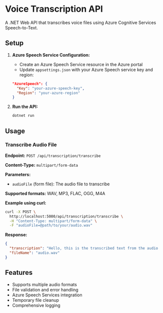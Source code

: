 # Voice Transcription API

A .NET Web API that transcribes voice files using Azure Cognitive Services Speech-to-Text.

## Setup

1. **Azure Speech Service Configuration:**
   - Create an Azure Speech Service resource in the Azure portal
   - Update `appsettings.json` with your Azure Speech service key and region:
   ```json
   "AzureSpeech": {
     "Key": "your-azure-speech-key",
     "Region": "your-azure-region"
   }
   ```

2. **Run the API:**
   ```bash
   dotnet run
   ```

## Usage

### Transcribe Audio File

**Endpoint:** `POST /api/transcription/transcribe`

**Content-Type:** `multipart/form-data`

**Parameters:**
- `audioFile` (form file): The audio file to transcribe

**Supported formats:** WAV, MP3, FLAC, OGG, M4A

**Example using curl:**
```bash
curl -X POST \
  http://localhost:5000/api/transcription/transcribe \
  -H "Content-Type: multipart/form-data" \
  -F "audioFile=@path/to/your/audio.wav"
```

**Response:**
```json
{
  "transcription": "Hello, this is the transcribed text from the audio file.",
  "fileName": "audio.wav"
}
```

## Features

- Supports multiple audio formats
- File validation and error handling
- Azure Speech Services integration
- Temporary file cleanup
- Comprehensive logging
